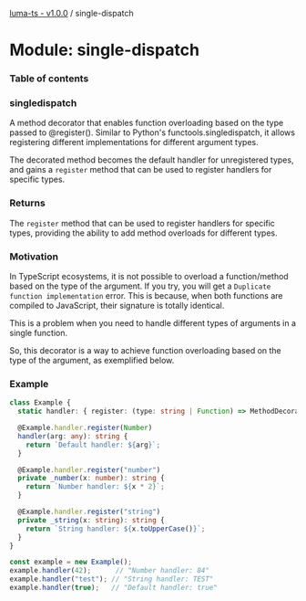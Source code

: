 [luma-ts - v1.0.0](../README.md) / single-dispatch

# Module: single-dispatch

### Table of contents

### singledispatch

A method decorator that enables function overloading based on the type passed to @register().
Similar to Python's functools.singledispatch, it allows registering different implementations
for different argument types.

The decorated method becomes the default handler for unregistered types, and gains a `register`
method that can be used to register handlers for specific types.

### Returns

The `register` method that can be used to register handlers for specific types, providing the ability to
add method overloads for different types.

### Motivation

In TypeScript ecosystems, it is not possible to overload a function/method based on the type of the argument.
If you try, you will get a `Duplicate function implementation` error.
This is because, when both functions are compiled to JavaScript, their signature is totally identical. 

This is a problem when you need to handle different types of arguments in a single function.

So, this decorator is a way to achieve function overloading based on the type of the argument, as exemplified below.

### Example

```ts
class Example {
  static handler: { register: (type: string | Function) => MethodDecorator };

  @Example.handler.register(Number)
  handler(arg: any): string {
    return `Default handler: ${arg}`;
  }

  @Example.handler.register("number")
  private _number(x: number): string {
    return `Number handler: ${x * 2}`;
  }

  @Example.handler.register("string")
  private _string(x: string): string {
    return `String handler: ${x.toUpperCase()}`;
  }
}

const example = new Example();
example.handler(42);      // "Number handler: 84"
example.handler("test"); // "String handler: TEST"
example.handler(true);   // "Default handler: true"
```
